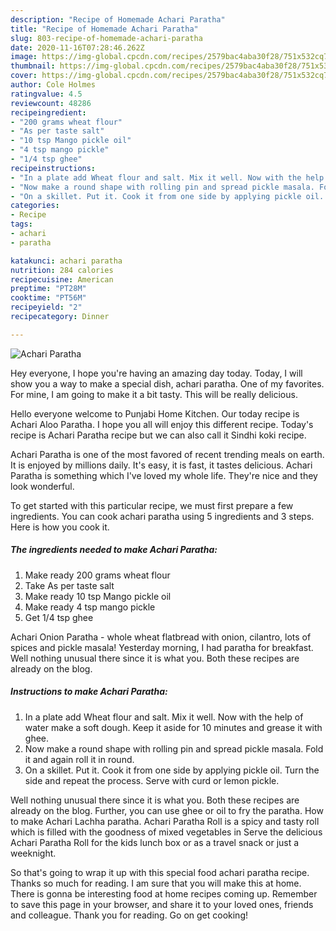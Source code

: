 ```yaml
---
description: "Recipe of Homemade Achari Paratha"
title: "Recipe of Homemade Achari Paratha"
slug: 803-recipe-of-homemade-achari-paratha
date: 2020-11-16T07:28:46.262Z
image: https://img-global.cpcdn.com/recipes/2579bac4aba30f28/751x532cq70/achari-paratha-recipe-main-photo.jpg
thumbnail: https://img-global.cpcdn.com/recipes/2579bac4aba30f28/751x532cq70/achari-paratha-recipe-main-photo.jpg
cover: https://img-global.cpcdn.com/recipes/2579bac4aba30f28/751x532cq70/achari-paratha-recipe-main-photo.jpg
author: Cole Holmes
ratingvalue: 4.5
reviewcount: 48286
recipeingredient:
- "200 grams wheat flour"
- "As per taste salt"
- "10 tsp Mango pickle oil"
- "4 tsp mango pickle"
- "1/4 tsp ghee"
recipeinstructions:
- "In a plate add Wheat flour and salt. Mix it well. Now with the help of water make a soft dough. Keep it aside for 10 minutes and grease it with ghee."
- "Now make a round shape with rolling pin and spread pickle masala. Fold it and again roll it in round."
- "On a skillet. Put it. Cook it from one side by applying pickle oil. Turn the side and repeat the process. Serve with curd or lemon pickle."
categories:
- Recipe
tags:
- achari
- paratha

katakunci: achari paratha 
nutrition: 284 calories
recipecuisine: American
preptime: "PT28M"
cooktime: "PT56M"
recipeyield: "2"
recipecategory: Dinner

---
```



![Achari Paratha](https://img-global.cpcdn.com/recipes/2579bac4aba30f28/751x532cq70/achari-paratha-recipe-main-photo.jpg)

Hey everyone, I hope you're having an amazing day today. Today, I will show you a way to make a special dish, achari paratha. One of my favorites. For mine, I am going to make it a bit tasty. This will be really delicious.

Hello everyone welcome to Punjabi Home Kitchen. Our today recipe is Achari Aloo Paratha. I hope you all will enjoy this different recipe. Today&#39;s recipe is Achari Paratha recipe but we can also call it Sindhi koki recipe.

Achari Paratha is one of the most favored of recent trending meals on earth. It is enjoyed by millions daily. It's easy, it is fast, it tastes delicious. Achari Paratha is something which I've loved my whole life. They're nice and they look wonderful.


To get started with this particular recipe, we must first prepare a few ingredients. You can cook achari paratha using 5 ingredients and 3 steps. Here is how you cook it.

<!--inarticleads1-->

##### The ingredients needed to make Achari Paratha:

1. Make ready 200 grams wheat flour
1. Take As per taste salt
1. Make ready 10 tsp Mango pickle oil
1. Make ready 4 tsp mango pickle
1. Get 1/4 tsp ghee


Achari Onion Paratha - whole wheat flatbread with onion, cilantro, lots of spices and pickle masala! Yesterday morning, I had paratha for breakfast. Well nothing unusual there since it is what you. Both these recipes are already on the blog. 

<!--inarticleads2-->

##### Instructions to make Achari Paratha:

1. In a plate add Wheat flour and salt. Mix it well. Now with the help of water make a soft dough. Keep it aside for 10 minutes and grease it with ghee.
1. Now make a round shape with rolling pin and spread pickle masala. Fold it and again roll it in round.
1. On a skillet. Put it. Cook it from one side by applying pickle oil. Turn the side and repeat the process. Serve with curd or lemon pickle.


Well nothing unusual there since it is what you. Both these recipes are already on the blog. Further, you can use ghee or oil to fry the paratha. How to make Achari Lachha paratha. Achari Paratha Roll is a spicy and tasty roll which is filled with the goodness of mixed vegetables in Serve the delicious Achari Paratha Roll for the kids lunch box or as a travel snack or just a weeknight. 

So that's going to wrap it up with this special food achari paratha recipe. Thanks so much for reading. I am sure that you will make this at home. There is gonna be interesting food at home recipes coming up. Remember to save this page in your browser, and share it to your loved ones, friends and colleague. Thank you for reading. Go on get cooking!
